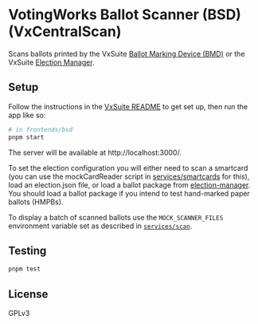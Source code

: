 # VotingWorks Ballot Scanner (BSD) (VxCentralScan)

Scans ballots printed by the VxSuite [Ballot Marking Device (BMD)](../bmd) or
the VxSuite [Election Manager](../election-manager).

## Setup

Follow the instructions in the [VxSuite README](../../../README.md) to get set
up, then run the app like so:

```sh
# in frontends/bsd
pnpm start
```

The server will be available at http://localhost:3000/.

To set the election configuration you will either need to scan a smartcard (you
can use the mockCardReader script in
[services/smartcards](../../../services/smartcards) for this), load an
election.json file, or load a ballot package from
[election-manager](../election-manager). You should load a ballot package if you
intend to test hand-marked paper ballots (HMPBs).

To display a batch of scanned ballots use the `MOCK_SCANNER_FILES` environment
variable set as described in [`services/scan`](../../../services/scan).

## Testing

```sh
pnpm test
```

## License

GPLv3
